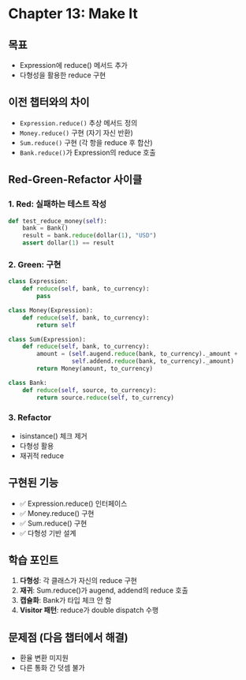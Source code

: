 # Chapter 13: Make It

## 목표

- Expression에 reduce() 메서드 추가
- 다형성을 활용한 reduce 구현

## 이전 챕터와의 차이

- `Expression.reduce()` 추상 메서드 정의
- `Money.reduce()` 구현 (자기 자신 반환)
- `Sum.reduce()` 구현 (각 항을 reduce 후 합산)
- `Bank.reduce()`가 Expression의 reduce 호출

## Red-Green-Refactor 사이클

### 1. Red: 실패하는 테스트 작성

```python
def test_reduce_money(self):
    bank = Bank()
    result = bank.reduce(dollar(1), "USD")
    assert dollar(1) == result
```

### 2. Green: 구현

```python
class Expression:
    def reduce(self, bank, to_currency):
        pass

class Money(Expression):
    def reduce(self, bank, to_currency):
        return self

class Sum(Expression):
    def reduce(self, bank, to_currency):
        amount = (self.augend.reduce(bank, to_currency)._amount +
                  self.addend.reduce(bank, to_currency)._amount)
        return Money(amount, to_currency)

class Bank:
    def reduce(self, source, to_currency):
        return source.reduce(self, to_currency)
```

### 3. Refactor

- isinstance() 체크 제거
- 다형성 활용
- 재귀적 reduce

## 구현된 기능

- ✅ Expression.reduce() 인터페이스
- ✅ Money.reduce() 구현
- ✅ Sum.reduce() 구현
- ✅ 다형성 기반 설계

## 학습 포인트

1. **다형성**: 각 클래스가 자신의 reduce 구현
2. **재귀**: Sum.reduce()가 augend, addend의 reduce 호출
3. **캡슐화**: Bank가 타입 체크 안 함
4. **Visitor 패턴**: reduce가 double dispatch 수행

## 문제점 (다음 챕터에서 해결)

- 환율 변환 미지원
- 다른 통화 간 덧셈 불가
